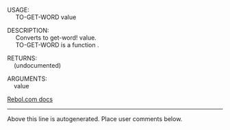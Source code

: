 USAGE:  
&nbsp;&nbsp;&nbsp;&nbsp;&nbsp;TO-GET-WORD&nbsp;value&nbsp;  
  
DESCRIPTION:  
&nbsp;&nbsp;&nbsp;&nbsp;&nbsp;Converts&nbsp;to&nbsp;get-word!&nbsp;value.  
&nbsp;&nbsp;&nbsp;&nbsp;&nbsp;TO-GET-WORD&nbsp;is&nbsp;a&nbsp;function&nbsp;.  
  
RETURNS:  
&nbsp;&nbsp;&nbsp;&nbsp;(undocumented)  
  
ARGUMENTS:  
&nbsp;&nbsp;&nbsp;&nbsp;value  

[Rebol.com docs](http://www.rebol.com/r3/docs/functions/to-get-word.html)
___
Above this line is autogenerated. Place user comments below.